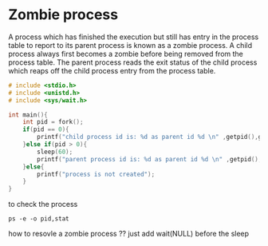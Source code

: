 # Zombie process 
A process which has finished the execution but still has entry in the process table to report to its parent process is known as a zombie process. A child process always first becomes a zombie before being removed from the process table. The parent process reads the exit status of the child process which reaps off the child process entry from the process table.

```c
# include <stdio.h>
# include <unistd.h>
# include <sys/wait.h>

int main(){
    int pid = fork();
    if(pid == 0){
        printf("child process id is: %d as parent id %d \n" ,getpid(),getppid());
    }else if(pid > 0){
        sleep(60);
        printf("parent process id is: %d as parent id %d \n" ,getpid(),getppid());
    }else{
        printf("process is not created");
    }
}


```

to check the process
```
ps -e -o pid,stat                                             
```

how to resovle a zombie process ??
just add wait(NULL) before the sleep 